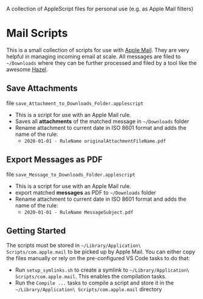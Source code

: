 A collection of AppleScript files for personal use (e.g. as Apple Mail filters)

# Mail Scripts
This is a small collection of scripts for use with [Apple Mail](https://en.wikipedia.org/wiki/Apple_Mail). They are very helpful in managing incoming email at scale. All messages are filed to `~/Downloads` where they can be further processed and filed by a tool like the awesome [Hazel](https://www.noodlesoft.com/).

## Save Attachments 
file `save_Attachment_to_Downloads_Folder.applescript`
* This is a script for use with an Apple Mail rule. 
* Saves all **attachments** of the matched message in `~/Downloads` folder
* Rename attachment to current date in ISO 8601 format and adds the name of the rule: 
  * `2020-01-01 - RuleName originalAttachmentFileName.pdf`

## Export Messages as PDF
file `save_Message_to_Downloads_Folder.applescript`
* This is a script for use with an Apple Mail rule. 
* export matched **messages** as PDF to `~/Downloads` folder
* Rename attachment to current date in ISO 8601 format and adds the name of the rule: 
  * `2020-01-01 - RuleName MessageSubject.pdf`


## Getting Started
The scripts must be stored in `~/Library/Application\ Scripts/com.apple.mail` to be picked up by Apple Mail. You can either copy the files manually or rely on the pre-configured VS Code tasks to do that:

* Run `setup_symlinks.sh` to create a symlink to `~/Library/Application\ Scripts/com.apple.mail`. This enables the compilation tasks.
* Run the `Compile ...` tasks to compile a script and store it in the `~/Library/Application\ Scripts/com.apple.mail` directory